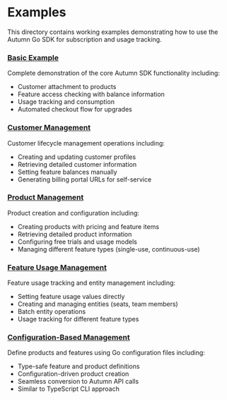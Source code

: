 # Examples

This directory contains working examples demonstrating how to use the Autumn Go SDK for subscription and usage tracking.

### [Basic Example](./basic/)

Complete demonstration of the core Autumn SDK functionality including:
- Customer attachment to products
- Feature access checking with balance information  
- Usage tracking and consumption
- Automated checkout flow for upgrades

### [Customer Management](./customer-management/)

Customer lifecycle management operations including:
- Creating and updating customer profiles
- Retrieving detailed customer information
- Setting feature balances manually
- Generating billing portal URLs for self-service

### [Product Management](./product-management/)

Product creation and configuration including:
- Creating products with pricing and feature items
- Retrieving detailed product information
- Configuring free trials and usage models
- Managing different feature types (single-use, continuous-use)

### [Feature Usage Management](./feature-usage/)

Feature usage tracking and entity management including:
- Setting feature usage values directly
- Creating and managing entities (seats, team members)
- Batch entity operations
- Usage tracking for different feature types

### [Configuration-Based Management](./config/)

Define products and features using Go configuration files including:
- Type-safe feature and product definitions
- Configuration-driven product creation
- Seamless conversion to Autumn API calls
- Similar to TypeScript CLI approach